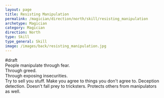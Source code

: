 ```yaml
---
layout: page
title: Resisting Manipulation
permalink: /magician/direction/north/skill/resisting_manipulation
archetype: Magician
category: Magician
direction: North
type: Skill
type_general: Skill
image: /images/back/resisting_manipulation.jpg
---
```

#draft   
People manipulate through fear.   
Through greed.   
Through exposing insecurities.   
Try to sell you stuff. Make you agree to things you don't agree to. Deception detection. Doesn't fall prey to tricksters. Protects others from manipulators as well. 
